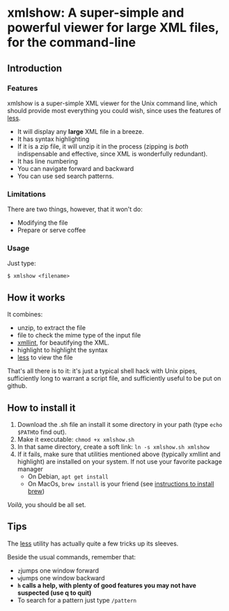 # xmlshow: A super-simple and powerful viewer for large XML files, for the command-line

## Introduction

### Features
xmlshow is a super-simple XML viewer for the Unix command line, which should provide most everything you could wish,
since uses the features of [less](https://ss64.com/bash/less.html).

  - It will display any **large** XML file in a breeze.
  - It has syntax highlighting
  - If it is a zip file, it will unzip it in the process (zipping is *both* indispensable and effective, 
    since XML is wonderfully redundant).
  - It has line numbering
  - You can navigate forward and backward
  - You can use sed search patterns.

### Limitations
There are two things, however, that it won't do:
  - Modifying the file
  - Prepare or serve coffee

### Usage
Just type:

    $ xmlshow <filename>
    
## How it works
It combines:

  - unzip, to extract the file
  - file to check the mime type of the input file
  - [xmllint](http://xmlsoft.org/xmllint.html), for beautifying the XML.
  - highlight to highlight the syntax
  - [less](https://ss64.com/bash/less.html) to view the file
    
That's all there is to it: it's just a typical shell hack with Unix pipes, sufficiently long to warrant a script file, and sufficiently useful to be put on github.

## How to install it

  1. Download the .sh file an install it some directory in your path (type `echo $PATH`to find out).
  2. Make it executable: `chmod +x xmlshow.sh`
  2. In that same directory, create a soft link: `ln -s xmlshow.sh xmlshow`
  3. If it fails, make sure that utilities mentioned above (typically xmllint and highlight) are installed on your system. If not use your favorite package manager
     - On Debian, `apt get install`
     - On MacOs, `brew install` is your friend (see [instructions to install brew](https://brew.sh/))

*Voilà*, you should be all set.
 
## Tips

The [less](https://ss64.com/bash/less.html) utility has actually quite a few tricks up its sleeves.

Beside the usual commands, remember that:

 - `z`jumps one window forward
 - `w`jumps one window backward
 - **`h` calls a help, with plenty of good features you may not have suspected (use q to quit)**
 - To search for a pattern just type `/pattern`
